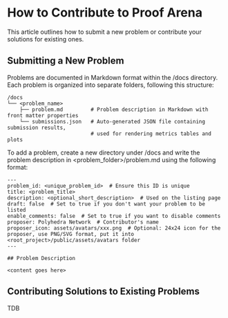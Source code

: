 # How to Contribute to Proof Arena

This article outlines how to submit a new problem or contribute your solutions for existing ones.

## Submitting a New Problem


Problems are documented in Markdown format within the /docs directory. Each problem is organized into separate folders, following this structure:

```
/docs
└── <problem_name>
    ├── problem.md         # Problem description in Markdown with front matter properties
    └── submissions.json   # Auto-generated JSON file containing submission results,
                           # used for rendering metrics tables and plots
```

To add a problem, create a new directory under /docs and write the problem description in <problem_folder>/problem.md using the following format:

```
---
problem_id: <unique_problem_id>  # Ensure this ID is unique
title: <problem_title>
description: <optional_short_description>  # Used on the listing page
draft: false  # Set to true if you don't want your problem to be listed
enable_comments: false  # Set to true if you want to disable comments
proposer: Polyhedra Network  # Contributor's name
proposer_icon: assets/avatars/xxx.png  # Optional: 24x24 icon for the proposer, use PNG/SVG format, put it into <root_project>/public/assets/avatars folder
---

## Problem Description

<content goes here>
```

## Contributing Solutions to Existing Problems

TDB
